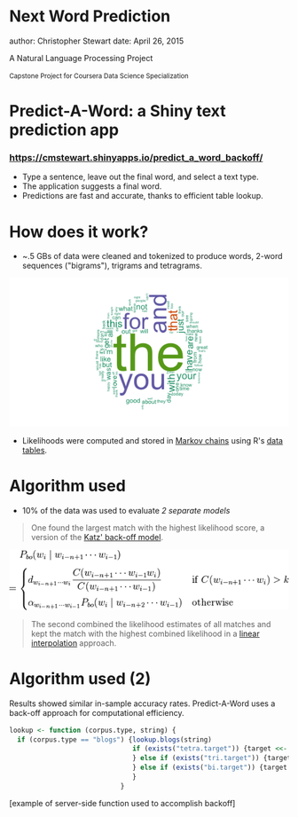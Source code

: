 Next Word Prediction
========================================================
author: Christopher Stewart 
date: April 26, 2015

A Natural Language Processing Project

<small>
Capstone Project for Coursera Data Science Specialization
</small>


Predict-A-Word: a Shiny text prediction app
========================================================

### https://cmstewart.shinyapps.io/predict_a_word_backoff/

- Type a sentence, leave out the final word, and select a text type.
- The application suggests a final word.
- Predictions are fast and accurate, thanks to efficient table lookup.


How does it work?
========================================================

* ~.5 GBs of data were cleaned and tokenized to produce words, 2-word sequences ("bigrams"), trigrams and tetragrams.



![alt text](twitter_wordcloud.png)

* Likelihoods were computed and stored in [Markov chains](http://en.wikipedia.org/wiki/Markov_chain) using R's [data tables](http://cran.r-project.org/web/packages/data.table/index.html). 


Algorithm used
========================================================

* 10% of the data was used to evaluate _2 separate models_

> One found the largest match with the highest likelihood score, a version of the [Katz' back-off model](http://en.wikipedia.org/wiki/Katz%27s_back-off_model).

![alt text](Katzs_backoff.png)

> The second combined the likelihood estimates of all matches and kept the match with the highest combined likelihood in a [linear interpolation](http://en.wikipedia.org/wiki/Linear_interpolation) approach. 

Algorithm used (2)
========================================================

Results showed similar in-sample accuracy rates. Predict-A-Word uses a back-off approach for computational efficiency.


```r
lookup <- function (corpus.type, string) {
  if (corpus.type == "blogs") {lookup.blogs(string)
                               if (exists("tetra.target")) {target <<- tetra.target
                               } else if (exists("tri.target")) {target <<- tri.target
                               } else if (exists("bi.target")) {target <<- bi.target
                               }
                            }
```

[example of server-side function used to accomplish backoff]
